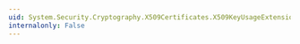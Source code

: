 ```yaml
---
uid: System.Security.Cryptography.X509Certificates.X509KeyUsageExtension
internalonly: False
---
```

